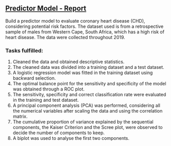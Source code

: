## [Predictor Model - Report](https://github.com/lolavc/lolavc.github.io/blob/main/reports/Multivariate4gh_191223.pdf)
Build a predictor model to evaluate coronary heart disease (CHD), considering potential risk factors. 
The dataset used is from a retrospective sample of males from Western Cape, South Africa, which has a high risk of heart disease. 
The data were collected throughout 2019.
### Tasks fulfilled:
1. Cleaned the data and obtained descriptive statistics.
2. The cleaned data was divided into a training dataset and a test dataset. 
3. A logistic regression model was fitted in the training dataset using backward selection.
4. The optimal balance point for the sensitivity and specificity of the model was obtained through a ROC plot. 
5. The sensitivity, specificity and correct classification rate were evaluated in the training and test dataset. 
6. A principal component analysis (PCA) was performed, considering all the numerical variables after scaling the data and using the correlation matrix. 
7. The cumulative proportion of variance explained by the sequential components, the Kaiser Criterion and the Scree plot, were observed to decide the number of components to keep. 
8. A biplot was used to analyse the first two components.
